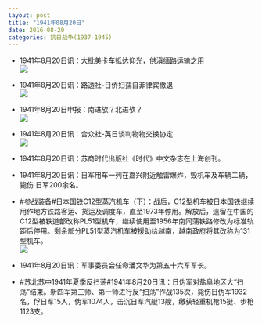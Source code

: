 ```yaml
---
layout: post
title: "1941年08月20日"
date: 2016-08-20
categories: 抗日战争(1937-1945)
---
```


<meta name="referrer" content="no-referrer" />

- 1941年8月20日讯：大批美卡车抵达仰光，供滇缅路运输之用 <br/><img src="https://ww1.sinaimg.cn/large/aca367d8jw1f70lwt5000j20cv0bojtb.jpg" />

- 1941年8月20日讯：路透社-日侨妇孺自菲律宾撤退 <br/><img src="https://ww1.sinaimg.cn/large/aca367d8jw1f70k5z3l0kj206r077aas.jpg" />

- 1941年8月20日申报：南进欤？北进欤？ <br/><img src="https://ww3.sinaimg.cn/large/aca367d8jw1f70iflpzmmj20py0y4e1w.jpg" />

- 1941年8月20日讯：合众社-英日谈判物物交换协定 <br/><img src="https://ww4.sinaimg.cn/large/aca367d8jw1f70gp6a4h1j20bk06uq48.jpg" />

- 1941年8月20日讯：苏商时代出版社《时代》中文杂志在上海创刊。 

- 1941年8月20日讯：日军用车一列在嘉兴附近触雷爆炸，毁机车及车辆二辆，毙伤 日军200余名。 

- #参战装备#日本国铁C12型蒸汽机车（下）：战后，C12型机车被日本国铁继续用作地方铁路客运、货运及调度车，直至1973年停用。解放后，遗留在中国的C12型被铁道部改称PL51型机车，继续使用至1956年南同蒲铁路修改为标准轨距后停用。剩余部分PL51型蒸汽机车被援助给越南，越南政府将其改称为131型机车。 <br/><img src="https://ww1.sinaimg.cn/large/aca367d8jw1f6zzdak43dj20lc1on1e8.jpg" />

- 1941年8月20日讯：军事委员会任命潘文华为第五十六军军长。 

- #苏北苏中1941年夏季反扫荡#1941年8月20日讯：日伪军对盐阜地区大“扫荡”结束。新四军第三师、第一师进行反“扫荡”作战135次，毙伤日伪军1932名，俘日军15人，伪军1074人，击沉日军汽艇13艘，缴获轻重机枪15挺、步枪1123支。 

